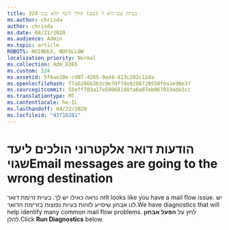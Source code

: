 ```yaml
---
title: 324 בעיות עם דוא ל (עם) הולך ליעד הלא נכון
ms.author: chrisda
author: chrisda
ms.date: 04/21/2020
ms.audience: Admin
ms.topic: article
ROBOTS: NOINDEX, NOFOLLOW
localization_priority: Normal
ms.collection: Adm_O365
ms.custom: 324
ms.assetid: 5f6ae28e-cd87-4265-9ad4-d13c201c12da
ms.openlocfilehash: f7ab266b363c9e7df7de9208720558fea1ed6e37
ms.sourcegitcommit: 55eff703a17e500681d8fa6a87eb067019ade3cc
ms.translationtype: MT
ms.contentlocale: he-IL
ms.lasthandoff: 04/22/2020
ms.locfileid: "43716281"
---
```

# <a name="email-messages-are-going-to-the-wrong-destination"></a><span data-ttu-id="65ddd-102">הודעות דואר אלקטרוני הולכים ליעד שגוי</span><span class="sxs-lookup"><span data-stu-id="65ddd-102">Email messages are going to the wrong destination</span></span>

<span data-ttu-id="65ddd-103">זה נראה כאילו יש לך. בעיית זרימת דואר</span><span class="sxs-lookup"><span data-stu-id="65ddd-103">It looks like you have a mail flow issue.</span></span> <span data-ttu-id="65ddd-104">יש לנו אבחון שיסייע לזהות בעיות נפוצות בזרימת הדואר.</span><span class="sxs-lookup"><span data-stu-id="65ddd-104">We have diagnostics that will help identify many common mail flow problems.</span></span> <span data-ttu-id="65ddd-105">לחץ על **הפעל אבחון** להלן.</span><span class="sxs-lookup"><span data-stu-id="65ddd-105">Click **Run Diagnostics** below.</span></span>
